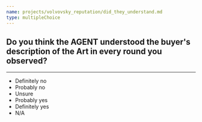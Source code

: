 ```yaml
---
name: projects/volvovsky_reputation/did_they_understand.md
type: multipleChoice
---
```


## Do you think the AGENT understood the buyer's description of the Art in every round you observed?

---

- Definitely no
- Probably no
- Unsure
- Probably yes
- Definitely yes
- N/A
